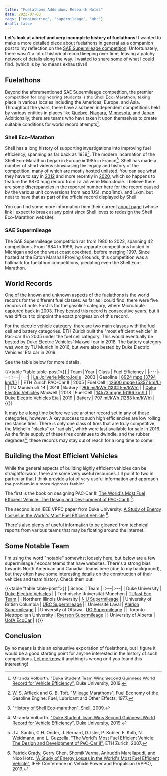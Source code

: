 ```yaml
---
title: "Fuelathons Addendum: Research Notes"
date: 2023-07-03
tags: ["engineering", "supermileage", "ubc"]
draft: false
---
```


**Let's look at a brief and very incomplete history of fuelathons!**  I wanted to make a more detailed piece about fuelathons in general as a companion post to my reflection on the [SAE Supermileage competition](/posts/sae-supermileage). Unfortunately, there wasn't a lot of historical record keeping over time, leaving a patchy network of details along the way. I wanted to share some of what I could find. (which is by no means exhaustive!)

## Fuelathons

Beyond the aforementioned SAE Supermileage competition, the premier competition for engineering students is the [Shell Eco-Marathon](https://www.shellecomarathon.com/), taking place in various locales including the Americas, Europe, and Asia. Throughout the years, there have also been independent competitions held by various entities in places like [Québec](https://www.fsg.ulaval.ca/faculte/evenements/4389), [Niagara](https://www.niagarafallsreview.ca/news/gss-goes-the-distance-in-dsbn-s-supermileage-challenge/article_92959c68-4da6-5b04-8c4a-91b459c34a13.html), [Minnesota](https://www.mteea.net/index.php/competitions/supermileage), and [Japan](http://www.fc-design.jp/monodukuri/entry/2006/scch_2006.htm). Additionally, there are teams who have taken it upon themselves to create suitable conditions for world record attempts[^1].

### Shell Eco-Marathon

Shell has a long history of supporting investigations into improving fuel efficiency, spanning as far back as 1939[^2]. The modern incarnation of the Shell Eco-Marathon began in Europe in 1985 in France[^3]. Shell has made a number of short videos showcasing the legacy and history of the competition, many of which are mostly hosted unlisted. You can see what they have to say in [2012](https://www.youtube.com/watch?v=2ImSHgBn2kA) and more recently in [2020](https://www.youtube.com/watch?v=vuErQbe3_qI), which so happens to feature the 8870 mpg record from La Joliverie MicroJoule. I believe there are some discrepancies in the reported number here for the record caused by the various unit conversions from mpg(US), mpg(imp), and L/km, but neat to have that as part of the official record displayed by Shell.

You can find some more information from their current [about page](https://www.shellecomarathon.com/about.html) (whose link I expect to break at any point since Shell loves to redesign the Shell Eco-Marathon website).

### SAE Supermileage

The SAE Supermileage competition ran from 1980 to 2022, spanning 42 competitions. From 1984 to 1996, two separate competitions hosted in Michigan and on the west coast coexisted, before merging 1997. Since hosted at the Eaton Marshall Proving Grounds, this competition was a hallmark for fuelathon competitions, predating even the Shell Eco-Marathon.

## World Records

One of the known and unknown aspects of the fuelathons is the world records for the different fuel classes. As far as I could find, there were five records of note. First is for the gasoline category, where MicroJoule captured back in 2003. They bested this record is consecutive years, but it was difficult to pinpoint the exact progression of this record.

For the electric vehicle category, there are two main classes with the fuel cell and battery categories. ETH Zürich built the "most efficient vehicle" in Pac-car II in 2005 under the fuel cell category. This would eventually be bested by Duke Electric Vehicles' Maxwell car in 2018. The battery category was won by TU Munich in 2016, but were also bested by Duke Electric Vehicles' Eta car in 2019.

See the table below for more details.

{{<table "table table-post">}}
| Team | Year | Class | Fuel Efficiency |
|:---|:---:|:---|---:|
| [La Joliverie MicroJoule](https://www.instagram.com/microjoule_lajoliverie/) | 2003 | Gasoline |  [8924 mpg (3794 km/L)](https://web.archive.org/web/20060621232355/http://la-joliverie.com/index.php?id=91) |
| ETH Zürich PAC-Car II | 2005 | Fuel Cell | [12600 mpge (5357 km/L)](https://en.wikipedia.org/wiki/Pac-car_II) |
| TU Munich eli-14 | 2016 | Battery | [765 mi/kWh (1232 km/kWh)](https://web.archive.org/web/20180116063854/http://tufast-eco.de/en/guinness-world-record-2/) |
| [Duke Electric Vehicles](http://www.duke-ev.org/) Maxwell | 2018 | Fuel Cell | [14573 mpge (6196 km/L)](https://www.guinnessworldrecords.com/world-records/most-fuel-efficient-vehicle) |
| [Duke Electric Vehicles](http://www.duke-ev.org/) Eta | 2019 | Battery | [797 mi/kWh (1283 km/kWh)](https://pratt.duke.edu/about/news/duke-student-team-wins-second-guinness-world-record-vehicle-efficiency) |
{{</table>}}

It may be a long time before we see another record set in any of these categories, however. A key success to such high efficiencies are low rolling resistance tires. There is only one class of tires that are truly competitive, the Michelin "blacks" or "radials", which were last available for sale in 2016. As the finite supply of these tires continues to dwindle, and the rubber degrades[^1], these records may stay out of reach for a long time to come.

## Building the Most Efficient Vehicles

While the general aspects of building highly efficient vehicles can be straightforward, there are some very useful resources. I'll point to two in particular that I think provide a lot of very useful information and approach the problem in a more rigorous fashion.

The first is the book on designing PAC-Car II: [The World's Most Fuel Efficient Vehicle: The Design and Development of PAC-Car II](https://www.paccar.ethz.ch/book/) [^4].

The second is an IEEE VPPC paper from Duke University: [A Study of Energy Losses in the World's Most Fuel Efficient Vehicle](https://www.pgrady.net/assets/pdf/VPPC2019.pdf) [^5].

There's also plenty of useful information to be gleaned from technical reports from various teams that may be floating around the internet.

## Some Notable Team

I'm using the word "notable" somewhat loosely here, but below are a few supermileage / ecocar teams that have websites. There's a strong bias towards North American and Canadian teams here (due to my background), but they often have some interesting details on the construction of their vehicles and team history. Check them out!

{{<table "table table-post">}}
| School | Team |
|:---|:---|
| Duke University | [Duke Electric Vehicles](http://www.duke-ev.org/) |
| Technische Universität München | [TUfast Eco Team](https://tufast-eco.de/) |
| Northern Illinois University | [NIU Supermileage](https://www.niusupermileage.com/) |
| University of British Columbia | [UBC Supermileage](https://www.supermileage.ca/) |
| Université Laval | [Alérion Supermileage](https://alerion-supermileage.com/) |
| University of Ottawa | [UO Supermileage](https://uosupermileage.ca/) |
| Toronto Metropolitan University | [Ryerson Supermileage](http://www.ryersonsupermileage.com/) |
| University of Alberta | [UofA EcoCar](https://www.ualberta-ecocar.ca/) |
{{</table>}}

## Conclusion

By no means is this an exhaustive exploration of fuelathons, but I figure it would be a good starting point for anyone interested in the history of such competitions. [Let me know](mailto:contact@kevinta.dev) if anything is wrong or if you found this interesting!

[^1]: Miranda Volborth. ["Duke Student Team Wins Second Guinness World Record for Vehicle Efficiency"](https://pratt.duke.edu/about/news/duke-students-break-guinness-world-record-fuel-efficiency), Duke University, 2019.
[^2]: W. S. Affleck and G. B. Toft. ["Mileage Marathons"](https://link.springer.com/chapter/10.1007/978-1-349-03418-5_12),  Fuel Economy of the Gasoline Engine: Fuel, Lubricant and Other Effects, 1977.
[^3]: ["History of Shell Eco-marathon"](https://web.archive.org/web/20120218180157/https://www.shell.com/home/content/ecomarathon/about/history), Shell, 2009.
[^4]: J.J. Santin, C.H. Onder, J. Bernard, D. Isler, P. Kobler, F. Kolb, N. Weidmann, and L. Guzzella. ["The World's Most Fuel Efficient Vehicle: The Design and Development of PAC-Car II"](https://www.paccar.ethz.ch/book/), ETH Zurich, 2007.
[^5]: Patrick Grady, Gerry Chen, Shomik Verma, Aniruddh Marellapudi, and Nico Hotz. ["A Study of Energy Losses in the World's Most Fuel Efficient Vehicle"](https://ieeexplore.ieee.org/document/8952212), IEEE Conference on Vehicle Power and Propulsion (VPPC), 2019.
